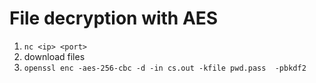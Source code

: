 # File decryption with AES

1. `nc <ip> <port>`
2. download files
3. `openssl enc -aes-256-cbc -d -in cs.out -kfile pwd.pass  -pbkdf2`